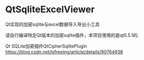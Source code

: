 # QtSqliteExcelViewer
Qt实现的加密sqlite与excel数据导入导出小工具

请自行编译特定Qt版本的加密sqlite插件，本项目使用的是qt5.5.1的.

Qt SQLite加密插件QtCipherSqlitePlugin
https://blog.csdn.net/lsfreeing/article/details/90764938
